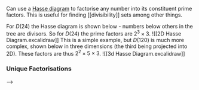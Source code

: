 Can use a [Hasse diagram](https://demonstrations.wolfram.com/HasseDiagramsOfIntegerDivisors/) to factorise any number into its constituent prime factors. This is useful for finding [[divisibility]] sets among other things.

For $D(24)$ the Hasse diagram is shown below - numbers below others in the tree are divisors. So for $D(24)$ the prime factors are $2^3\times3$.
![[2D Hasse Diagram.excalidraw]]
This is a simple example, but $D(120)$ is much more complex, shown below in three dimensions (the third being projected into 2D). These factors are thus $2^2\times5\times3$.
![[3d Hasse Diagram.excalidraw]]

### Unique Factorisations
-->
